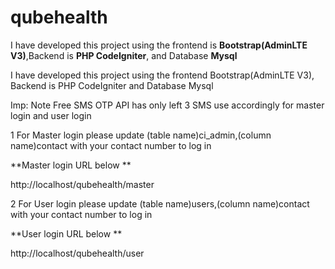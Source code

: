 # qubehealth
I have developed this project using the frontend is **Bootstrap(AdminLTE V3)**,Backend is **PHP CodeIgniter**, and Database **Mysql**

I have developed this project using the frontend Bootstrap(AdminLTE V3), Backend is PHP CodeIgniter and Database Mysql

Imp: Note Free SMS OTP API has only left 3 SMS use accordingly for master login and user login

1 For Master login please update (table name)ci_admin,(column name)contact with your contact number to log in

**Master login URL below **

http://localhost/qubehealth/master

2 For User login please update (table name)users,(column name)contact with your contact number to log in

**User login URL below **

http://localhost/qubehealth/user
